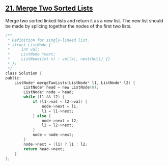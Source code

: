 ## [21. Merge Two Sorted Lists](https://leetcode.com/problems/merge-two-sorted-lists/#/description)

Merge two sorted linked lists and return it as a new list. The new list should be made by splicing together the nodes of the first two lists.

```c
/**
 * Definition for singly-linked list.
 * struct ListNode {
 *     int val;
 *     ListNode *next;
 *     ListNode(int x) : val(x), next(NULL) {}
 * };
 */
class Solution {
public:
    ListNode* mergeTwoLists(ListNode* l1, ListNode* l2) {
        ListNode* head = new ListNode(0);
        ListNode* node = head;
        while (l1 && l2) {
            if (l1->val < l2->val) {
                node->next = l1;
                l1 = l1->next;
            } else {
                node->next = l2;
                l2 = l2->next;
            }
            node = node->next;
        }
        node->next = (l1) ? l1 : l2;
        return head->next;
    }
};
```